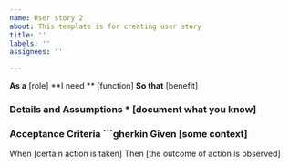 ```yaml
---
name: User story 2
about: This template is for creating user story
title: ''
labels: ''
assignees: ''

---
```


**As a** [role] **I need
** [function] **So that** [benefit]
 ### Details and Assumptions * [document what you know]
 ### Acceptance Criteria ```gherkin Given [some context]
 When [certain action is taken] Then [the outcome of action is observed]
